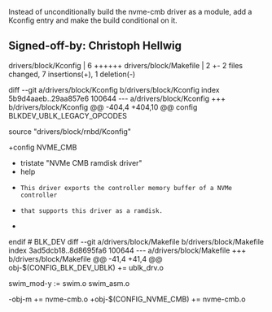 Instead of unconditionally build the nvme-cmb driver as a module,
add a Kconfig entry and make the build conditional on it.

Signed-off-by: Christoph Hellwig <hch at lst.de>
---
 drivers/block/Kconfig  | 6 ++++++
 drivers/block/Makefile | 2 +-
 2 files changed, 7 insertions(+), 1 deletion(-)

diff --git a/drivers/block/Kconfig b/drivers/block/Kconfig
index 5b9d4aaeb..29aa857e6 100644
--- a/drivers/block/Kconfig
+++ b/drivers/block/Kconfig
@@ -404,4 +404,10 @@ config BLKDEV_UBLK_LEGACY_OPCODES
 
 source "drivers/block/rnbd/Kconfig"
 
+config NVME_CMB
+	tristate "NVMe CMB ramdisk driver"
+	help
+	  This driver exports the controller memory buffer of a NVMe controller
+	  that supports this driver as a ramdisk.
+
 endif # BLK_DEV
diff --git a/drivers/block/Makefile b/drivers/block/Makefile
index 3ad5dcb18..8d8695fa6 100644
--- a/drivers/block/Makefile
+++ b/drivers/block/Makefile
@@ -41,4 +41,4 @@ obj-$(CONFIG_BLK_DEV_UBLK)			+= ublk_drv.o
 
 swim_mod-y	:= swim.o swim_asm.o
 
-obj-m += nvme-cmb.o
+obj-$(CONFIG_NVME_CMB)		+= nvme-cmb.o
